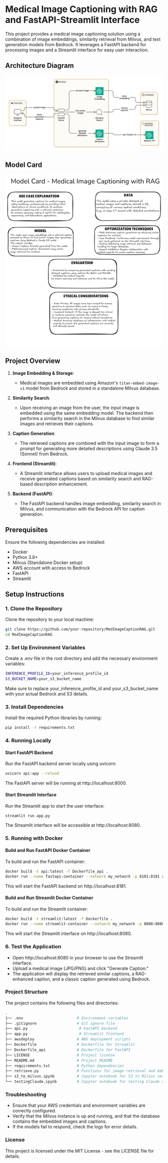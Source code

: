 # Medical Image Captioning with RAG and FastAPI-Streamlit Interface
This project provides a medical image captioning solution using a combination of image embeddings, similarity retrieval from Milvus, and text generation models from Bedrock. It leverages a FastAPI backend for processing images and a Streamlit interface for easy user interaction.

## Architecture Diagram
![Architecture Diagram](./assets/architecture.png)

## Model Card
![Architecture Diagram](./assets/modelcard.png)


## Project Overview

1. **Image Embedding & Storage**: 
   - Medical images are embedded using Amazon's `titan-embed-image-v1` model from Bedrock and stored in a standalone Milvus database.
   
2. **Similarity Search**:
   - Upon receiving an image from the user, the input image is embedded using the same embedding model. The backend then performs a similarity search in the Milvus database to find similar images and retrieves their captions.
   
3. **Caption Generation**:
   - The retrieved captions are combined with the input image to form a prompt for generating more detailed descriptions using Claude 3.5 (Sonnet) from Bedrock.
   
4. **Frontend (Streamlit)**:
   - A Streamlit interface allows users to upload medical images and receive generated captions based on similarity search and RAG-based description enhancement.

5. **Backend (FastAPI)**:
   - The FastAPI backend handles image embedding, similarity search in Milvus, and communication with the Bedrock API for caption generation.

## Prerequisites

Ensure the following dependencies are installed:

- Docker
- Python 3.8+
- Milvus (Standalone Docker setup)
- AWS account with access to Bedrock
- FastAPI
- Streamlit

## Setup Instructions

### 1. Clone the Repository

Clone the repository to your local machine:

```bash
git clone https://github.com/your-repository/MedImageCaptionRAG.git
cd MedImageCaptionRAG
```

### 2. Set Up Environment Variables

Create a .env file in the root directory and add the necessary environment variables:

```bash
INFERENCE_PROFILE_ID=your_inference_profile_id
S3_BUCKET_NAME=your_s3_bucket_name
```

Make sure to replace your_inference_profile_id and your_s3_bucket_name with your actual Bedrock and S3 details.

### 3. Install Dependencies
Install the required Python libraries by running:

```bash
pip install -r requirements.txt
```

### 4. Running Locally
#### Start FastAPI Backend
Run the FastAPI backend server locally using uvicorn:

```bash
uvicorn api:app --reload
```

The FastAPI server will be running at http://localhost:8000.

#### Start Streamlit Interface
Run the Streamlit app to start the user interface:

```bash
streamlit run app.py
```

The Streamlit interface will be accessible at http://localhost:8080.


### 5. Running with Docker
#### Build and Run FastAPI Docker Container
To build and run the FastAPI container:

```bash
docker build -t api:latest -f Dockerfile_api .
docker run --name fastapi-container --network my_network -p 8181:8181 api:latest
```
This will start the FastAPI backend on http://localhost:8181.

#### Build and Run Streamlit Docker Container
To build and run the Streamlit container:

```bash
docker build -t streamlit:latest -f Dockerfile .
docker run --name streamlit-container --network my_network -p 8080:8080 streamlit:latest
```
This will start the Streamlit interface on http://localhost:8080.

### 6. Test the Application
- Open http://localhost:8080 in your browser to use the Streamlit interface.
- Upload a medical image (JPG/PNG) and click "Generate Caption."
- The application will display the retrieved similar captions, a RAG-enhanced caption, and a classic caption generated using Bedrock.


### Project Structure
The project contains the following files and directories:


```bash
.
├── .env                        # Environment variables
├── .gitignore                  # Git ignore file
├── api.py                       # FastAPI backend
├── app.py                       # Streamlit frontend
├── awsdeploy                   # AWS deployment scripts
├── Dockerfile                  # Dockerfile for Streamlit
├── Dockerfile_api              # Dockerfile for FastAPI
├── LICENSE                     # Project license
├── README.md                   # Project README
├── requirements.txt            # Python dependencies
├── retrieve.py                 # Functions for image retrieval and embedding
├── s3_to_milvus.ipynb          # Jupyter notebook for S3 to Milvus setup
└── testingClaude.ipynb         # Jupyter notebook for testing Claude model
```

### Troubleshooting
- Ensure that your AWS credentials and environment variables are correctly configured.
- Verify that the Milvus instance is up and running, and that the database contains the embedded images and captions.
- If the models fail to respond, check the logs for error details.


### License
This project is licensed under the MIT License - see the LICENSE file for details.